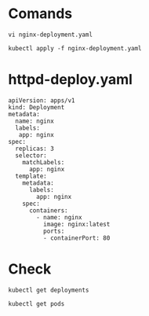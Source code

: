 

# Comands
```vi nginx-deployment.yaml```

```kubectl apply -f nginx-deployment.yaml```


# httpd-deploy.yaml
```
apiVersion: apps/v1
kind: Deployment
metadata:
  name: nginx
  labels:
   app: nginx
spec:
  replicas: 3
  selector:
    matchLabels:
      app: nginx
  template:
    metadata:
      labels:
        app: nginx        
    spec:
      containers:
        - name: nginx
          image: nginx:latest
          ports:
          - containerPort: 80
```


# Check

```kubectl get deployments```

```kubectl get pods```
